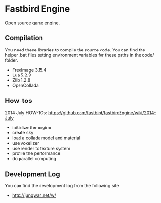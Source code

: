 Fastbird Engine
==============
Open source game engine.

Compilation
---------------
You need these libraries to compile the source code. You can find the helper .bat files setting environment variables for these paths in the code/ folder.
* FreeImage 3.15.4
* Lua 5.2.3
* Zlib 1.2.8
* OpenCollada
 

How-tos
-------------
2014 July HOW-TOs: https://github.com/fastbird/fastbirdEngine/wiki/2014-July
* initialize the engine
* create sky
* load a collada model and material
* use voxelizer
* use render to texture system
* profile the performance
* do parallel computing

Development Log
------------------
You can find the development log from the following site
* http://jungwan.net/w/
